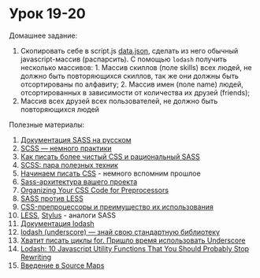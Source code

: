 # Урок 19-20

Домашнее задание:

1. Скопировать себе в script.js [data.json](/js_19-20_part2/data.json), сделать из него обычный javascript-массив (распарсить). С помощью `lodash` получить несколько массивов: 1. Массив скиллов (поле skills) всех людей, не должно быть повторяющихся скиллов, так же они должны быть отсортированы по алфавиту; 2. Массив имен (поле name) людей, отсортированных в зависимости от количества их друзей (friends); 
2. Массив всех друзей всех пользователей, не должно быть повторяющихся людей


Полезные материалы:

1. [Документация SASS на русском](http://sass-scss.ru/)
2. [SCSS — немного практики](https://habrahabr.ru/post/140612/)
3. [Как писать более чистый CSS и рациональный SASS](https://habrahabr.ru/company/paysto/blog/255981/)
4. [SCSS: пара полезных техник](https://habrahabr.ru/post/151679/)
5. [Начинаем писать CSS](http://frontender.info/starting-css/) - немного вспомним прошлое
6. [Sass-архитектура вашего проекта](https://habrahabr.ru/post/249047/)
7. [Organizing Your CSS Code for Preprocessors](http://modernweb.com/2014/04/14/organizing-your-css-code-for-preprocessors/)
8. [SASS против LESS](https://habrahabr.ru/post/144309/)
9. [CSS-препроцессоры и преимущество их использования](http://zencoder.ru/css/css-sass-less-stylus/)
10. [LESS](http://lesscss.org/), [Stylus](http://stylus-lang.com/) - аналоги SASS
11. [Документация lodash](https://lodash.com/)
12. [lodash (underscore) — знай свою стандартную библиотеку](https://habrahabr.ru/post/217515/)
13. [Хватит писать циклы for. Пришло время использовать Underscore](http://frontender.info/stop-writing-for-loops-start-using-underscorejs/)
14. [Lodash: 10 Javascript Utility Functions That You Should Probably Stop Rewriting](http://colintoh.com/blog/lodash-10-javascript-utility-functions-stop-rewriting)
15. [Введение в Source Maps](https://habrahabr.ru/post/178743/)
